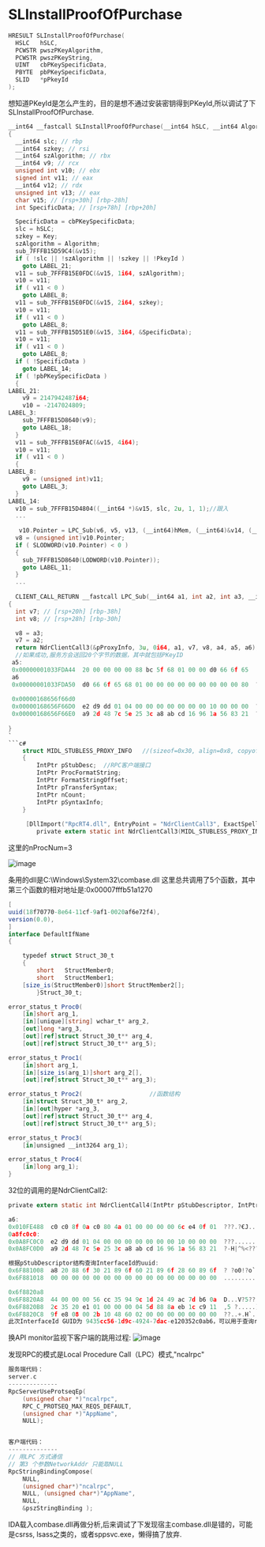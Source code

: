 # SLInstallProofOfPurchase
```c
HRESULT SLInstallProofOfPurchase(
  HSLC   hSLC,
  PCWSTR pwszPKeyAlgorithm,
  PCWSTR pwszPKeyString,
  UINT   cbPKeySpecificData,
  PBYTE  pbPKeySpecificData,
  SLID   *pPkeyId
);
```

想知道PKeyId是怎么产生的，目的是想不通过安装密钥得到PKeyId,所以调试了下SLInstallProofOfPurchase.
```c
__int64 __fastcall SLInstallProofOfPurchase(__int64 hSLC, __int64 Algorithm, __int64 Key, int cbPKeySpecificData, __int64 pbPKeySpecificData, __int64 PkeyId)
{
  __int64 slc; // rbp
  __int64 szkey; // rsi
  __int64 szAlgorithm; // rbx
  __int64 v9; // rcx
  unsigned int v10; // ebx
  signed int v11; // eax
  __int64 v12; // rdx
  unsigned int v13; // eax
  char v15; // [rsp+30h] [rbp-28h]
  int SpecificData; // [rsp+78h] [rbp+20h]

  SpecificData = cbPKeySpecificData;
  slc = hSLC;
  szkey = Key;
  szAlgorithm = Algorithm;
  sub_7FFFB15D59C4(&v15);
  if ( !slc || !szAlgorithm || !szkey || !PkeyId )
    goto LABEL_21;
  v11 = sub_7FFFB15E0FDC(&v15, 1i64, szAlgorithm);
  v10 = v11;
  if ( v11 < 0 )
    goto LABEL_8;
  v11 = sub_7FFFB15E0FDC(&v15, 2i64, szkey);
  v10 = v11;
  if ( v11 < 0 )
    goto LABEL_8;
  v11 = sub_7FFFB15D51E0(&v15, 3i64, &SpecificData);
  v10 = v11;
  if ( v11 < 0 )
    goto LABEL_8;
  if ( !SpecificData )
    goto LABEL_14;
  if ( !pbPKeySpecificData )
  {
LABEL_21:
    v9 = 2147942487i64;
    v10 = -2147024809;
LABEL_3:
    sub_7FFFB15D8640(v9);
    goto LABEL_18;
  }
  v11 = sub_7FFFB15E0FAC(&v15, 4i64);
  v10 = v11;
  if ( v11 < 0 )
  {
LABEL_8:
    v9 = (unsigned int)v11;
    goto LABEL_3;
  }
LABEL_14:
  v10 = sub_7FFFB15D4804((__int64 *)&v15, slc, 2u, 1, 1);//跟入
  ...
  
   v10.Pointer = LPC_Sub(v6, v5, v13, (__int64)hMem, (__int64)&v14, (__int64)&v16).Pointer;
  v8 = (unsigned int)v10.Pointer;
  if ( SLODWORD(v10.Pointer) < 0 )
  {
    sub_7FFFB15D8640(LODWORD(v10.Pointer));
    goto LABEL_11;
  }
  ...
  
  CLIENT_CALL_RETURN __fastcall LPC_Sub(__int64 a1, int a2, int a3, __int64 a4, __int64 a5, __int64 a6)
{
  int v7; // [rsp+20h] [rbp-38h]
  int v8; // [rsp+28h] [rbp-30h]

  v8 = a3;
  v7 = a2;
  return NdrClientCall3(&pProxyInfo, 3u, 0i64, a1, v7, v8, a4, a5, a6);// RPC客户端调用,通过RpcViewer查看调用的是哪个DLL及函数
  //如果成功,服务方会送回20个字节的数据，其中就包括PKeyID
 a5:
 0x00000001033FDA44  20 00 00 00 00 88 bc 5f 68 01 00 00 d0 66 6f 65   ....??_h...?foe
 a6
 0x00000001033FDA50  d0 66 6f 65 68 01 00 00 00 00 00 00 00 00 00 80  ?foeh..........€   //PkeyID存储地址
 
 0x00000168656f66d0
 0x00000168656F66D0  e2 d9 dd 01 04 00 00 00 00 00 00 00 10 00 00 00  ???.............
 0x00000168656F66E0  a9 2d 48 7c 5e 25 3c a8 ab cd 16 96 1a 56 83 21  ?-H|^%<???.?.V?!  //pkeyID
  
}
`
```c#
    struct MIDL_STUBLESS_PROXY_INFO   //(sizeof=0x30, align=0x8, copyof_25)
    {
        IntPtr pStubDesc;  //RPC客户端接口
        IntPtr ProcFormatString;
        IntPtr FormatStringOffset;
        IntPtr pTransferSyntax;
        IntPtr nCount;
        IntPtr pSyntaxInfo;
    }
    
     [DllImport("RpcRT4.dll", EntryPoint = "NdrClientCall3", ExactSpelling = false, CharSet = CharSet.Unicode)]
        private extern static int NdrClientCall3(MIDL_STUBLESS_PROXY_INFO pProxyInfo, ulong nProcNum, IntPtr pReturnValue, IntPtr a1, int a2, int a3, IntPtr a4, IntPtr a5, IntPtr a6);
```

这里的nProcNum=3

![image](https://github.com/laomms/SLInstallProofOfPurchase/blob/master/1.png)

条用的dll是C:\Windows\System32\combase.dll
这里总共调用了5个函数，其中第三个函数的相对地址是:0x00007fffb51a1270
```c#
[
uuid(18f70770-8e64-11cf-9af1-0020af6e72f4),
version(0.0),
]
interface DefaultIfName
{

	typedef struct Struct_30_t
	{
		short 	StructMember0;
		short 	StructMember1;
	[size_is(StructMember0)]short StructMember2[];
		}Struct_30_t;

error_status_t Proc0(
	[in]short arg_1, 
	[in][unique][string] wchar_t* arg_2, 
	[out]long *arg_3, 
	[out][ref]struct Struct_30_t** arg_4, 
	[out][ref]struct Struct_30_t** arg_5);

error_status_t Proc1(
	[in]short arg_1, 
	[in][size_is(arg_1)]short arg_2[], 
	[out][ref]struct Struct_30_t** arg_3);

error_status_t Proc2(                   //函数结构
	[in]struct Struct_30_t* arg_2, 
	[in][out]hyper *arg_3, 
	[out][ref]struct Struct_30_t** arg_4, 
	[out][ref]struct Struct_30_t** arg_5);

error_status_t Proc3(
	[in]unsigned __int3264 arg_1);

error_status_t Proc4(
	[in]long arg_1);
} 
```


32位的调用的是NdrClientCall2:
```c
private extern static int NdrClientCall4(IntPtr pStubDescriptor, IntPtr pFormat, IntPtr Handle, int DataSize, int Data, IntPtr ResponseSize, IntPtr Response,IntPtr a6);

a6:
0x010FE488  c0 c0 8f 0a c0 80 4a 01 00 00 00 00 6c e4 0f 01  ???.?€J.....l?..
0a8fc0c0:
0x0A8FC0C0  e2 d9 dd 01 04 00 00 00 00 00 00 00 10 00 00 00  ???.............
0x0A8FC0D0  a9 2d 48 7c 5e 25 3c a8 ab cd 16 96 1a 56 83 21  ?-H|^%<???.?.V?!   //pkeyid

根据pStubDescriptor结构查询InterfaceId的uuid:
0x6F881008  a8 20 88 6f 30 21 89 6f 60 21 89 6f 28 60 89 6f  ? ?o0!?o`!?o(`?o
0x6F881018  00 00 00 00 00 00 00 00 00 00 00 00 00 00 00 00  ................

0x6f8820a8
0x6F8820A8  44 00 00 00 56 cc 35 94 9c 1d 24 49 ac 7d b6 0a  D...V?5??.$I?}?.
0x6F8820B8  2c 35 20 e1 01 00 00 00 04 5d 88 8a eb 1c c9 11  ,5 ?.....]???.?.
0x6F8820C8  9f e8 08 00 2b 10 48 60 02 00 00 00 00 00 00 00  ??..+.H`........
此次InterfaceId GUID为 9435cc56-1d9c-4924-7dac-e120352c0ab6，可以用于查询rpcview
```

换API monitor监视下客户端的跳用过程:
![image](https://github.com/laomms/SLInstallProofOfPurchase/blob/master/12.png)

发现RPC的模式是Local Procedure Call（LPC）模式,"ncalrpc"

```c
服务端代码：
server.c
--------------
RpcServerUseProtseqEp(
    (unsigned char *)"ncalrpc",
    RPC_C_PROTSEQ_MAX_REQS_DEFAULT,
    (unsigned char *)"AppName",
    NULL);


客户端代码：
--------------
// 用LPC 方式通信
// 第3 个参数NetworkAddr 只能取NULL
RpcStringBindingCompose(
    NULL,
    (unsigned char*)"ncalrpc",
    NULL, (unsigned char*)"AppName",
    NULL,
    &pszStringBinding );
```
    
IDA载入combase.dll再做分析,后来调试了下发现宿主combase.dll是错的，可能是csrss, lsass之类的，或者sppsvc.exe，懒得搞了放弃.
